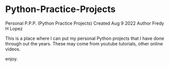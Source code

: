 # Python-Practice-Projects
Personal P.P.P. (Python Practice Projects)
Created Aug 9 2022
Author Fredy H Lopez

This is a place where I can put my personal Python projects that I have done through out the years. These may come from youtube tutorials, other online videos.

enjoy.
